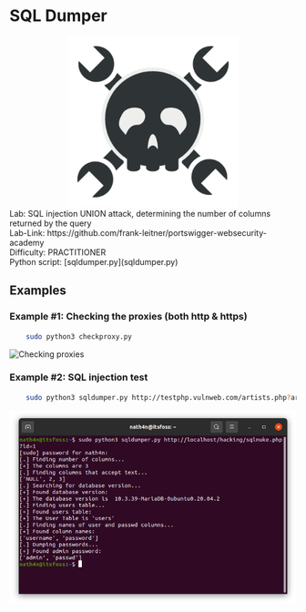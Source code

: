 # SQL Dumper
<center>
<img src="./img/hackaday-security.png" alt="image-logo" width="300"/>
</center>
Lab: SQL injection UNION attack, determining the number of columns returned by the query</br>
Lab-Link: https://github.com/frank-leitner/portswigger-websecurity-academy</br>
Difficulty: PRACTITIONER</br>  
Python script: [sqldumper.py](sqldumper.py)</br>

## Examples

### Example #1: Checking the proxies (both http & https)

```bash
    sudo python3 checkproxy.py
```

![Checking proxies](img/screenshot1.png)

### Example #2: SQL injection test

```bash
    sudo python3 sqldumper.py http://testphp.vulnweb.com/artists.php?artist=-1
```

![Attacking successful](img/screenshot.png)
